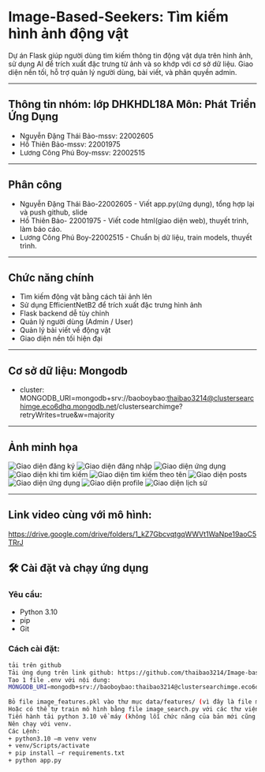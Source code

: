 # Image-Based-Seekers: Tìm kiếm hình ảnh động vật

Dự án Flask giúp người dùng tìm kiếm thông tin động vật dựa trên hình ảnh, sử dụng AI để trích xuất đặc trưng từ ảnh và so khớp với cơ sở dữ liệu. Giao diện nền tối, hỗ trợ quản lý người dùng, bài viết, và phân quyền admin.

---
## Thông tin nhóm: lớp DHKHDL18A Môn: Phát Triển Ứng Dụng

- Nguyễn Đặng Thái Bảo-mssv: 22002605
- Hồ Thiên Bảo-mssv: 22001975
- Lương Công Phú Boy-mssv: 22002515
---
## Phân công
- Nguyễn Đặng Thái Bảo-22002605	-	Viết app.py(ứng dụng), tổng hợp lại và push github, slide
- Hồ Thiên Bảo- 22001975	-	Viết code html(giao diện web), thuyết trình, làm báo cáo.
- Lương Công Phú Boy-22002515	-	Chuẩn bị dữ liệu, train models, thuyết trình.

---
##  Chức năng chính

-  Tìm kiếm động vật bằng cách tải ảnh lên
-  Sử dụng EfficientNetB2 để trích xuất đặc trưng hình ảnh
-  Flask backend dễ tùy chỉnh
-  Quản lý người dùng (Admin / User)
-  Quản lý bài viết về động vật
-  Giao diện nền tối hiện đại

---
## Cơ sở dữ liệu: Mongodb
- cluster: MONGODB_URI=mongodb+srv://baoboybao:thaibao3214@clustersearchimge.eco6dhq.mongodb.net/clustersearchimge?retryWrites=true&w=majority
---
## Ảnh minh họa

![Giao diện đăng ký](static/screen/dangky.png)
![Giao diện đăng nhập](static/screen/dangnhap.png)
![Giao diện ứng dụng](static/screen/giaodienchinh.png)
![Giao diện khi tìm kiếm](static/screen/giaodienkhisearch.png)
![Giao diện tìm kiếm theo tên](static/screen/giaodiensearchtheoten.png)
![Giao diện posts](static/screen/giaodienposts.png)
![Giao diện ứng dụng](static/screen/giaodienchinh.png)
![Giao diện profile](static/screen/giaodienprofile.png)
![Giao diện lịch sử](static/screen/giaodienlichsu.png)



---
## Link video cùng với mô hình: 
https://drive.google.com/drive/folders/1_kZ7GbcvqtgqWWVt1WaNpe19aoC5TRrJ
## 🛠 Cài đặt và chạy ứng dụng

### Yêu cầu:
- Python 3.10
- pip
- Git

### Cách cài đặt:

```bash
tải trên github
Tải ứng dụng trên link github: https://github.com/thaibao3214/Image-based-Seekers hoặc link github của nhóm theo github lớp.
Tạo 1 file .env với nội dung:
MONGODB_URI=mongodb+srv://baoboybao:thaibao3214@clustersearchimge.eco6dhq.mongodb.net/clustersearchimge?retryWrites=true&w=majority
 
Bỏ file image_features.pkl vào thư mục data/features/ (vì đây là file mô hình train và nó quá 100 mb nên không thể push lên github) trong link drive: https://drive.google.com/drive/folders/1_kZ7GbcvqtgqWWVt1WaNpe19aoC5TRrJ?usp=sharing
Hoặc có thể tự train mô hình bằng file image_search.py với các thư viện tensorflow trong requirements.txt(tông thư viện khoảng 1.8 GB)
Tiến hành tải python 3.10 về máy (không lỗi chức năng của bản mới cũng như không lỗi thời).
Nên chạy với venv.
Các Lệnh:
+ python3.10 –m venv venv
+ venv/Scripts/activate
+ pip install –r requirements.txt
+ python app.py
